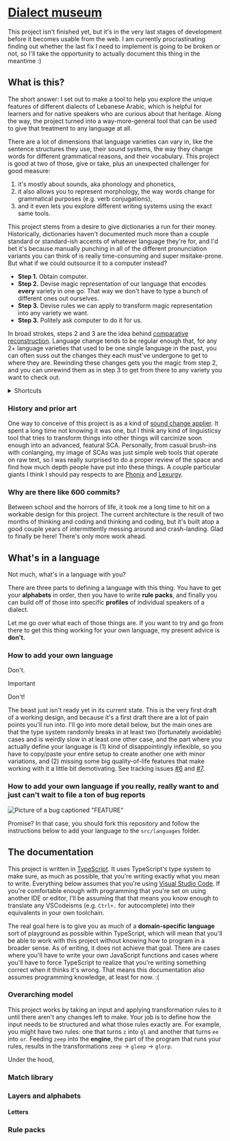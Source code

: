 # [Dialect museum](https://write.lebn.xyz)

This project isn't finished yet, but it's in the very last stages of development before it becomes usable from the web.
I am currently procrastinating finding out whether the last fix I need to implement is going to be broken or not,
so I'll take the opportunity to actually document this thing in the meantime :)

## What is this?

The short answer: I set out to make a tool to help you explore the unique features of different
dialects of Lebanese Arabic, which is helpful for learners and for native speakers who are curious about that heritage.
Along the way, the project turned into a way-more-general tool that can be used to give that treatment to any language at all.

There are a lot of dimensions that language varieties can vary in, like the sentence structures they use, their sound systems,
the way they change words for different grammatical reasons, and their vocabulary. This project is good at two of those,
give or take, plus an unexpected challenger for good measure:

1. it's mostly about sounds, aka phonology and phonetics,
2. it also allows you to represent morphology, the way words change for grammatical purposes (e.g. verb conjugations),
3. and it even lets you explore different writing systems using the exact same tools.

This project stems from a desire to give dictionaries a run for their money. Historically, dictionaries haven't documented
much more than a couple standard or standard-ish accents of whatever language they're for, and I'd bet it's because manually
punching in all of the different pronunciation variants you can think of is really time-consuming and super msitake-prone.
But what if we could outsource it to a computer instead?

- **Step 1.** Obtain computer.
- **Step 2.** Devise magic representation of our language that encodes **every** variety in one go. That way we don't have to type a bunch of different ones out ourselves.
- **Step 3.** Devise rules we can apply to transform magic representation into any variety we want.
- **Step 3.** Politely ask computer to do it for us.

In broad strokes, steps 2 and 3 are the idea behind [comparative reconstruction](https://en.wikipedia.org/wiki/Comparative_method).
Language change tends to be regular enough that, for any 2+ language varieties that used to be one single language in the past,
you can often suss out the changes they each must've undergone to get to where they are. Rewinding these changes gets you the magic from
step 2, and you can unrewind them as in step 3 to get from there to any variety you want to check out.

<details>
<summary>Shortcuts</summary>
The fun part is that you can cut corners here! You don't have to replay diachronic changes
step-by-step if you don't need to be 100% faithful to the exact chronology in order to produce the same
synchronic result. For example, these are four steps that likely happened on the way to my dialect of Lebanese Arabic:

1. The historic sound /r/ gains [emphasis](https://en.wikipedia.org/wiki/Emphatic_consonant) by default, becoming
   phonemically ṛ (meaning /rˤ/). This did not take place following a short *i* or long *ī*, where the sound remained /r/.
   This affected and was evidenced by the behavior of the feminine suffix, which in Levantine Arabic dialects is
   characterized by varying between a high vowel like *-e* and a low one like *-a* depending on the preceding sound's
   emphasis: "tree" would've been _\*šaǧaṛa_, "gums" would've been _\*nīre_, "she thinks" would've been _\*m(V)fakkire_,
   "she's decided" would've been _\*m(V)qaṛṛire_.
2. Short, unstressed high vowels syncopate in open syllables, although not between two consonants with identical PoA.
   We now get _\*mfakkre_, _\*mqarrire_, still attested in some more-southern Levantine varieties.
3. *r* regains its emphasis in places where it's no longer after an *i*, giving  _\*mfakkṛa_, _\*mqaṛṛire_.
4. This analogically carries over to all participles (those two words are participles), even when the *i* actually never
   dropped out:  _\*mfakkṛa_, _\*mqaṛṛiṛa_! The current forms in my dialect are *mfakkra*, *mʔarira*.

When it comes to reaching the two forms *mfakkra*, *mʔarira* from original _\*mufakkira_, _\*muqarrira_ (these are
reconstructions for before step 1), I have two options:
1. I could replay all of those changes one by one.
2. Or I could ignore history and keep only step 1, where *r* becomes *ṛ* by default across the board. To get to step 4 directly from here,
   we can say that in my dialect and dialects like mine, it becomes *ṛ* even if it is after a short *i*.

While it's absolutely possible (and absolutely really cool) to use this project to model historical sound changes, that's not a
must if your real concern is to document a language's varieties as they exist today. You can instead focus on devising a model that's
easy to represent within the constraints of this framework and also achieves the correct end result.
</details>

### History and prior art
One way to conceive of this project is as a kind of [sound change applier](https://linguifex.com/wiki/Guide:Conlanging_tools#Sound_change_appliers).
It spent a long time not knowing it was one, but I think any kind of linguisticsy tool that tries to transform things into other things
will carcinize soon enough into an advanced, featural SCA. Personally, from casual brush-ins with conlanging, my image of SCAs was just simple web tools
that operate on raw text, so I was really surprised to do a proper review of the space and find how much depth people have put into these things.
A couple particular giants I think I should pay respects to are [Phonix](https://gitlab.com/jaspax/phonix) and
[Lexurgy](https://www.meamoria.com/lexurgy/html/sc-tutorial.html).

### Why are there like 600 commits?
Between school and the horrors of life, it took me a long time to hit on a workable design for this project. The current architecture
is the result of two months of thinking and coding and thinking and coding, but it's built atop a good couple years of intermittently
messing around and crash-landing. Glad to finally be here! There's only more work ahead.

## What's in a language

Not much, what's in a language with you?

There are three parts to defining a language with this thing. You have to get your **alphabets** in order, then you have to write **rule packs**, and finally
you can build off of those into specific **profiles** of individual speakers of a dialect.

Let me go over what each of those things are. If you want to try and go from there to get this thing working for your own language, my present advice is **don't.**

### How to add your own language

Don't.

> [!IMPORTANT]  
> Don't!

The beast just isn't ready yet in its current state. This is the very first draft of a working design, and because it's a first draft there are a lot of
pain points you'll run into. I'll go into more detail below, but the main ones are that the type system randomly breaks in at least two (fortunately avoidable) cases
and is weirdly slow in at least one other case, and the part where you actually define your language is (1) kind of disappointingly inflexible, so you have
to copy/paste your entire setup to create another one with minor variations, and (2) missing some big quality-of-life features that make working with it a
little bit demotivating. See tracking issues [#6](https://github.com/supposedly/dialect-museum/issues/6) and [#7](https://github.com/supposedly/dialect-museum/issues/7).

### How to add your own language if you really, really want to and just can't wait to file a ton of bug reports

<!-- CC0 :) -->
![Picture of a bug captioned "FEATURE"](https://user-images.githubusercontent.com/32081933/281660206-60f819eb-3dbf-4adc-9250-452a5af6c262.png)

Promise? In that case, you should fork this repository and follow the instructions below to add your language to the `src/languages` folder.

## The documentation

This project is written in [TypeScript](https://www.typescriptlang.org/docs/handbook/typescript-from-scratch.html). It uses TypeScript's type system
to make sure, as much as possible, that you're writing exactly what you mean to write. Everything below assumes that you're using
[Visual Studio Code](https://code.visualstudio.com/). If you're comfortable enough with programming that you're set on using another IDE or editor,
I'll be assuming that that means you know enough to translate any VSCodeisms (e.g. `Ctrl+.` for autocomplete) into their equivalents in your own toolchain.

The real goal here is to give you as much of a **domain-specific language** sort of playground as possible within TypeScript, which will mean that you'll
be able to work with this project without knowing how to program in a broader sense. As of writing, it does not achieve that goal. There are cases where
you'll have to write your own JavaScript functions and cases where you'll have to force TypeScript to realize that you're writing something correct when it
thinks it's wrong. That means this documentation also assumes programming knowledge, at least for now. :(

### Overarching model

This project works by taking an input and applying transformation rules to it until there aren't any changes left to make. Your job is to define how the
input needs to be structured and what those rules exactly are. For example, you might have two rules: one that turns `z` into `gl` and another that turns
`ee` into `or`. Feeding `zeep` into the **engine**, the part of the program that runs your rules, results in the transformations `zeep` -> `gleep` -> `glorp`.

Under the hood, 

### Match library

### Layers and alphabets

#### Letters

### Rule packs

### 
